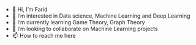 - 👋 Hi, I’m Farid
- 👀 I’m interested in Data science, Machine Learning and Deep Learning
- 🌱 I’m currently learning Game Theory, Graph Theory
- 💞️ I’m looking to collaborate on Machine Learning projects
- 📫 How to reach me here

<!---
FaridR94/FaridR94 is a ✨ special ✨ repository because its `README.md` (this file) appears on your GitHub profile.
You can click the Preview link to take a look at your changes.
--->
